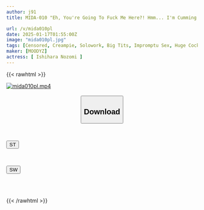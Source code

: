 ```yaml
---
author: j91
title: MIDA-010 "Eh, You're Going To Fuck Me Here?! Hmm... I'm Cumming!" If You Insert It, You Win! Only The Women Who Don't Know Will Lose Out! The Effect Is Brutal! I Fell For The Aphrodisiac Big Cock In 3 Seconds... Nozomi Ishihara

url: /v/mida010pl
date: 2025-01-17T01:55:00Z
image: "mida010pl.jpg"
tags: [Censored, Creampie, Solowork, Big Tits, Impromptu Sex, Huge Cock, Kiss	]
maker: [MOODYZ]
actress: [ Ishihara Nozomi ]
---
```



{{< rawhtml >}}

<div class="video" data-videoid="gYk04RjWR1UqDVb">
    <a href="javascript:;">
        <img src="/v/mida010pl/mida010pl.jpg" width="WIDTH" height="HEIGHT" alt="mida010pl.mp4" loading="lazy">
    </a>
</div>

<script type="text/javascript" src="https://j91.asia/asset/on-demand-st.js"></script>

<br>
  <link rel="stylesheet" href="https://j91.asia/asset/bs5.css">
  
  <center>
  <button class="btn btn-primary" type="button" data-bs-toggle="collapse" data-bs-target=".multi-collapse" aria-expanded="false" aria-controls="multiCollapseExample1 multiCollapseExample2"><h2>Download</h2></button></center>
</p>
<div class="row">
  <div class="col">
    <div class="collapse multi-collapse" id="multiCollapseExample1">
      <div class="card card-body">
	      	      <br>
<div class="buttons">  
<p><a href="/v/mida010pl/st.html" target="_blank"><button class="btn-hover color-3"><i class="fa fa-download"></i> ST</button></a></p></div>
    </div>
  </div>
</div>
  <div class="col">
    <div class="collapse multi-collapse" id="multiCollapseExample2">
      <div class="card card-body">
	      <br>
<div class="buttons">
<p><a href="/v/mida010pl/sw.html" target="_blank"><button class="btn-hover color-2"><i class="fa fa-download"></i> SW</button></a></p></div>
<br><br>
      </div>
    </div>
  </div>
</div>

{{< /rawhtml >}}